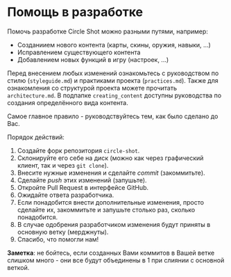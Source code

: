 # Помощь в разработке

Помочь разработке Circle Shot можно разными путями, например:
- Созданиием нового контента (карты, скины, оружия, навыки, ...)
- Исправлением существующего контента
- Добавлением новых функций в игру (настроек, ...)

Перед внесением любых изменений ознакомьтесь с руководством по стилю (`styleguide.md`) и практиками проекта (`practices.md`). Также для ознакомления со структурой проекта можете прочитать `architecture.md`.
В подпапке `creating_content` доступны руководства по создания определённого вида контента.

Самое главное правило - руководствуйтесь тем, как было сделано до Вас.

Порядок действий:
1. Создайте форк репозитория `circle-shot`.
2. Склонируйте его себе на диск (можно как через графический клиент, так и через `git clone`).
3. Внесите нужные изменения и сделайте *commit* (закоммитьте).
4. Сделайте *push* этих изменений (запушьте).
5. Откройте Pull Request в интерфейсе GitHub.
6. Ожидайте ответа разработчика.
7. Если понадобится внести дополнительные изменения, просто сделайте их, закоммитьте и запушьте столько раз, сколько понадобится.
8. В случае одобрения разработчиком изменения будут приняты в основную ветку (мерджнуты). 
9. Спасибо, что помогли нам!

**Заметка**: не бойтесь, если созданных Вами коммитов в Вашей ветке слишком много - они все будут объединены в 1 при слиянии с основной веткой.
